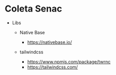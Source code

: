 # Coleta Senac

- Libs
  - Native Base
    - https://nativebase.io/
      
  - tailwindcss
    - https://www.npmjs.com/package/twrnc   
    - https://tailwindcss.com/
